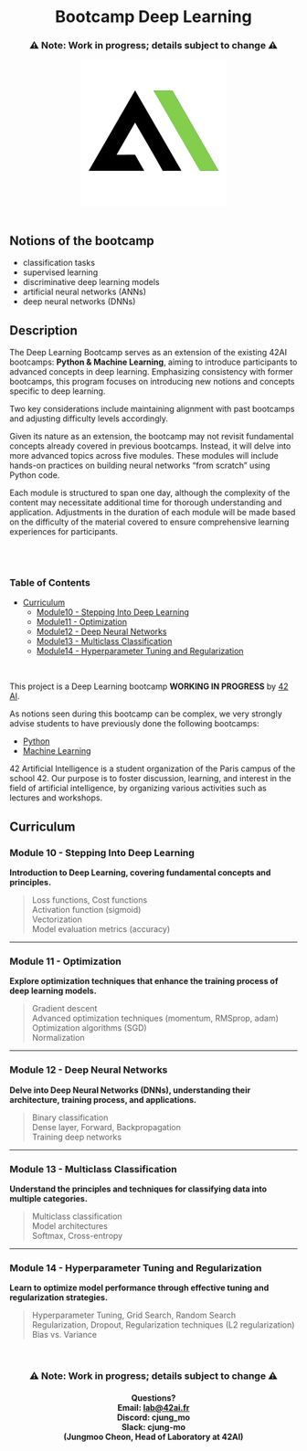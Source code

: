 
<h1 align="center">
  Bootcamp Deep Learning
</h1>
<h3 align="center">⚠️ Note: Work in progress; details subject to change ⚠️</h3>
<p align="center">
<img src="./assets/42ai_lab_logo_bg_white_black_green_squared_1152_focus.png" style="margin: 0px auto 15px auto; width: 256px; height: auto"/>
</p>

## Notions of the bootcamp
- classification tasks
- supervised learning
- discriminative deep learning models
- artificial neural networks (ANNs)
- deep neural networks (DNNs)


## Description
The Deep Learning Bootcamp serves as an extension of the existing 42AI bootcamps: **Python & Machine Learning**, aiming to introduce participants to advanced concepts in deep learning. Emphasizing consistency with former bootcamps, this program focuses on introducing new notions and concepts specific to deep learning.

Two key considerations include maintaining alignment with past bootcamps and adjusting difficulty levels accordingly.

Given its nature as an extension, the bootcamp may not revisit fundamental concepts already covered in previous bootcamps. Instead, it will delve into more advanced topics across five modules. These modules will include hands-on practices on building neural networks “from scratch” using Python code.

Each module is structured to span one day, although the complexity of the content may necessitate additional time for thorough understanding and application. Adjustments in the duration of each module will be made based on the difficulty of the material covered to ensure comprehensive learning experiences for participants.

<br>
<br>


### Table of Contents

- [Curriculum](#curriculum)
  - [Module10 - Stepping Into Deep Learning](#module10---stepping-into-deep-learning)
  - [Module11 - Optimization](#module11---optimization)
  - [Module12 - Deep Neural Networks](#module12---deep-neural-networks)
  - [Module13 - Multiclass Classification](#module13---multiclass-classification)
  - [Module14 - Hyperparameter Tuning and Regularization](#module14---hyperparameter-tuning-and-regularization)
<br/>

This project is a Deep Learning bootcamp **WORKING IN PROGRESS** by  [42 AI](http://www.42ai.fr/).

As notions seen during this bootcamp can be complex, we very strongly advise students to have previously done the following bootcamps:

-   [Python](https://github.com/42-AI/bootcamp_python)
-   [Machine Learning](https://github.com/42-AI/bootcamp_machine-learning)


42 Artificial Intelligence is a student organization of the Paris campus of the school 42. Our purpose is to foster discussion, learning, and interest in the field of artificial intelligence, by organizing various activities such as lectures and workshops.

## Curriculum
### Module 10 - Stepping Into Deep Learning

**Introduction to Deep Learning, covering fundamental concepts and principles.**

> Loss functions, Cost functions  
> Activation function (sigmoid)  
> Vectorization  
> Model evaluation metrics (accuracy)  

---

### Module 11 - Optimization

**Explore optimization techniques that enhance the training process of deep learning models.**

> Gradient descent  
> Advanced optimization techniques (momentum, RMSprop, adam)  
> Optimization algorithms (SGD)  
> Normalization  

---

### Module 12 - Deep Neural Networks

**Delve into Deep Neural Networks (DNNs), understanding their architecture, training process, and applications.**

> Binary classification  
> Dense layer, Forward, Backpropagation  
> Training deep networks  

---

### Module 13 - Multiclass Classification

**Understand the principles and techniques for classifying data into multiple categories.**

> Multiclass classification  
> Model architectures  
> Softmax, Cross-entropy    

---

### Module 14 - Hyperparameter Tuning and Regularization

**Learn to optimize model performance through effective tuning and regularization strategies.**

> Hyperparameter Tuning, Grid Search, Random Search  
> Regularization, Dropout, Regularization techniques (L2 regularization)  
> Bias vs. Variance  


<br/>

<h3 align="center">⚠️ Note: Work in progress; details subject to change ⚠️</h3>
<h4 align="center">
  Questions?<br>
  Email: <a href="mailto:lab@42ai.fr">lab@42ai.fr</a><br>
  Discord: cjung_mo<br>
  Slack: cjung-mo<br> (Jungmoo Cheon, Head of Laboratory at 42AI)
</h4>
